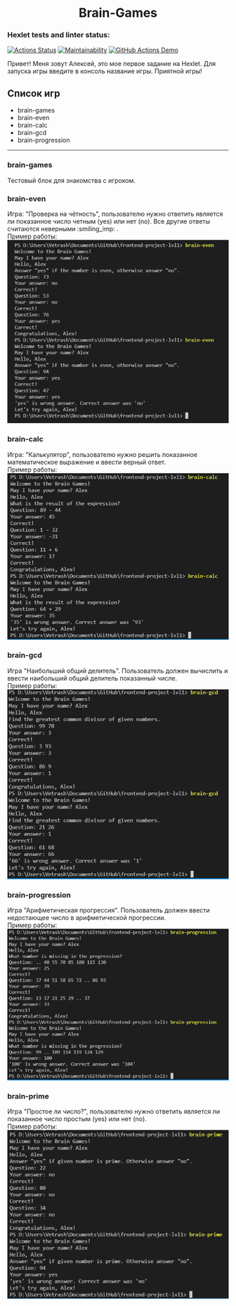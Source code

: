 <h1  align="center">Brain-Games</h1> 

### Hexlet tests and linter status: 

[![Actions Status](https://github.com/Vetrash/frontend-project-lvl1/workflows/hexlet-check/badge.svg)](https://github.com/Vetrash/frontend-project-lvl1/actions)    [![Maintainability](https://api.codeclimate.com/v1/badges/a99a88d28ad37a79dbf6/maintainability)](https://codeclimate.com/github/codeclimate/codeclimate/maintainability)     [![GitHub Actions Demo](https://github.com/Vetrash/frontend-project-lvl1/actions/workflows/github-actions-demo.yml/badge.svg?branch=main)](https://github.com/Vetrash/frontend-project-lvl1/actions/workflows/github-actions-demo.yml)



<p>Привет! Меня зовут Алексей, это мое первое задание на <a  src = 'https://ru.hexlet.io'>Hexlet</a>. Для запуска игры введите в консоль название игры. Приятной игры!</p>

  

<h2> Список игр</h2>

<ul>

<li>brain-games</li>

<li>brain-even</li>

<li>brain-calc</li>

<li>brain-gcd</li>

<li>brain-progression</li>
</ul>

<hr>

  <h3>brain-games</h3>
  Тестовый блок для знакомства с игроком.
  <h3>brain-even</h3>
  Игра: "Проверка на чётность", пользователю нужно ответить является ли показанное число четным (yes) или нет (no). Все другие ответы считаются неверными :smiling_imp: .<br>
 Пример работы:<br>
<img  src ='./img/brain-even.PNG'  alt='brain-even'>

<h3>brain-calc</h3>
Игра: "Калькулятор", пользователю нужно решить показанное математическое выражение и ввести верный ответ. <br>
Пример работы:<br>
<img  src ='./img/brain-calc.PNG'  alt='brain-calc'>

<h3>brain-gcd</h3>
Игра "Наибольший общий делитель". Пользователь должен вычислить и ввести наибольший общий делитель показанный числе.<br>
Пример работы:<br>
<img  src ='./img/brain-gcd.PNG'  alt='brain-gcd'>

<h3>brain-progression</h3>
Игра "Арифметическая прогрессия". Пользователь должен ввести недостающее число в арифметической прогрессии.<br>
Пример работы:<br>
<img  src ='./img/brain-progression.PNG'  alt='brain-progression'>

<h3>brain-prime</h3>
 Игра "Простое ли число?", пользователю нужно ответить является ли показанное число простым (yes) или нет (no).<br>
Пример работы:<br>
<img  src ='./img/brain-prime.PNG'  alt='brain-prime'>
